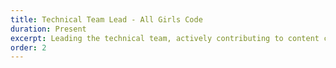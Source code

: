```yaml
---
title: Technical Team Lead - All Girls Code
duration: Present
excerpt: Leading the technical team, actively contributing to content creation, code composition, material design, participation in progress meetings, development of interactive tech videos, and hands-on execution of preparing workshops.
order: 2
---
```

